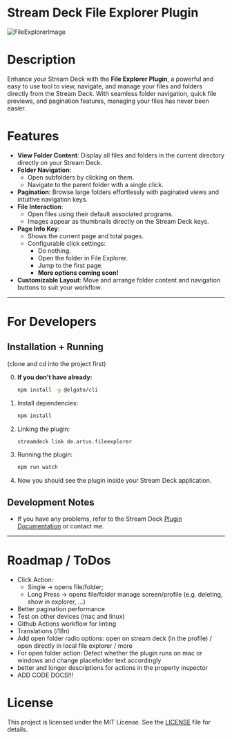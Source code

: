 # Stream Deck File Explorer Plugin

![FileExplorerImage](https://github.com/user-attachments/assets/0fad42d3-d98e-4e25-92fd-80b2978f6567)

# Description

Enhance your Stream Deck with the **File Explorer Plugin**, a powerful and easy to use tool to view, navigate, and manage your files and folders directly from the Stream Deck. With seamless folder navigation, quick file previews, and pagination features, managing your files has never been easier.

# Features

- **View Folder Content**: Display all files and folders in the current directory directly on your Stream Deck.
- **Folder Navigation**:
    - Open subfolders by clicking on them.
    - Navigate to the parent folder with a single click.
- **Pagination**: Browse large folders effortlessly with paginated views and intuitive navigation keys.
- **File Interaction**:
    - Open files using their default associated programs.
    - Images appear as thumbnails directly on the Stream Deck keys.
- **Page Info Key**:
    - Shows the current page and total pages.
    - Configurable click settings:
        - Do nothing.
        - Open the folder in File Explorer.
        - Jump to the first page.
        - **More options coming soon!**
- **Customizable Layout**: Move and arrange folder content and navigation buttons to suit your workflow.

---

# For Developers

## Installation + Running

(clone and cd into the project first)

0. **If you don't have already:**
    ```bash
    npm install -g @elgato/cli
    ```
1. Install dependencies:
    ```bash
    npm install
    ```
2. Linking the plugin:
    ```bash
    streamdeck link de.artus.fileexplorer
    ```
3. Running the plugin:
    ```bash
    npm run watch
    ```
4. Now you should see the plugin inside your Stream Deck application.

## Development Notes

- If you have any problems, refer to the Stream Deck [Plugin Documentation](https://docs.elgato.com/streamdeck/sdk/introduction/getting-started) or contact me.

---

# Roadmap / ToDos

- Click Action:
    - Single -> opens file/folder;
    - Long Press -> opens file/folder manage screen/profile (e.g. deleting, show in explorer, ...)
- Better pagination performance
- Test on other devices (mac and linux)
- Github Actions workflow for linting
- Translations (i18n)
- Add open folder radio options: open on stream deck (in the profile) / open directly in local file explorer / more
- For open folder action: Detect whether the plugin runs on mac or windows and change placeholder text accordingly
- better and longer descriptions for actions in the property inspector
- ADD CODE DOCS!!!

# License

This project is licensed under the MIT License. See the [LICENSE](LICENSE) file for details.
